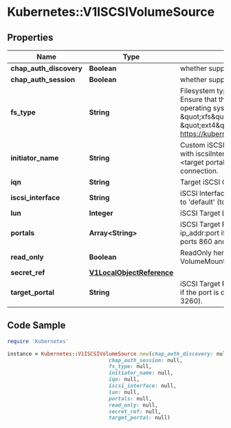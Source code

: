 # Kubernetes::V1ISCSIVolumeSource

## Properties

Name | Type | Description | Notes
------------ | ------------- | ------------- | -------------
**chap_auth_discovery** | **Boolean** | whether support iSCSI Discovery CHAP authentication | [optional] 
**chap_auth_session** | **Boolean** | whether support iSCSI Session CHAP authentication | [optional] 
**fs_type** | **String** | Filesystem type of the volume that you want to mount. Tip: Ensure that the filesystem type is supported by the host operating system. Examples: \&quot;ext4\&quot;, \&quot;xfs\&quot;, \&quot;ntfs\&quot;. Implicitly inferred to be \&quot;ext4\&quot; if unspecified. More info: https://kubernetes.io/docs/concepts/storage/volumes#iscsi | [optional] 
**initiator_name** | **String** | Custom iSCSI Initiator Name. If initiatorName is specified with iscsiInterface simultaneously, new iSCSI interface &lt;target portal&gt;:&lt;volume name&gt; will be created for the connection. | [optional] 
**iqn** | **String** | Target iSCSI Qualified Name. | 
**iscsi_interface** | **String** | iSCSI Interface Name that uses an iSCSI transport. Defaults to &#39;default&#39; (tcp). | [optional] 
**lun** | **Integer** | iSCSI Target Lun number. | 
**portals** | **Array&lt;String&gt;** | iSCSI Target Portal List. The portal is either an IP or ip_addr:port if the port is other than default (typically TCP ports 860 and 3260). | [optional] 
**read_only** | **Boolean** | ReadOnly here will force the ReadOnly setting in VolumeMounts. Defaults to false. | [optional] 
**secret_ref** | [**V1LocalObjectReference**](V1LocalObjectReference.md) |  | [optional] 
**target_portal** | **String** | iSCSI Target Portal. The Portal is either an IP or ip_addr:port if the port is other than default (typically TCP ports 860 and 3260). | 

## Code Sample

```ruby
require 'Kubernetes'

instance = Kubernetes::V1ISCSIVolumeSource.new(chap_auth_discovery: null,
                                 chap_auth_session: null,
                                 fs_type: null,
                                 initiator_name: null,
                                 iqn: null,
                                 iscsi_interface: null,
                                 lun: null,
                                 portals: null,
                                 read_only: null,
                                 secret_ref: null,
                                 target_portal: null)
```


